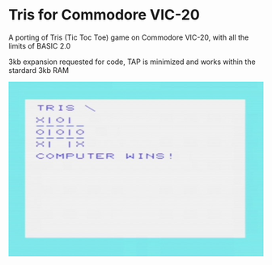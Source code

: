 # Tris for Commodore VIC-20

A porting of Tris (Tic Toc Toe) game on Commodore VIC-20, with all the limits of BASIC 2.0

3kb expansion requested for code, TAP is minimized and works within the stardard 3kb RAM

![Pong training](/screenshot.jpeg)
